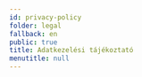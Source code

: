 ```yaml
---
id: privacy-policy
folder: legal
fallback: en
public: true
title: Adatkezelési tájékoztató
menutitle: null
---
```

